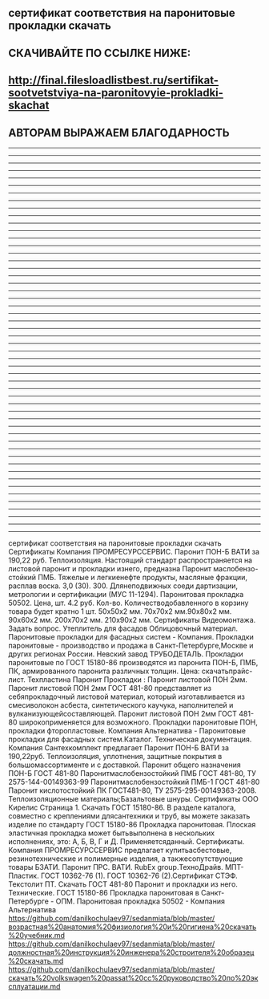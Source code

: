 сертификат соответствия на паронитовые прокладки скачать
--------------------------------------------------
СКАЧИВАЙТЕ ПО ССЫЛКЕ НИЖЕ:
--------------------------------------------------
http://final.filesloadlistbest.ru/sertifikat-sootvetstviya-na-paronitovyie-prokladki-skachat
--------------------------------------------------
АВТОРАМ ВЫРАЖАЕМ БЛАГОДАРНОСТЬ
--------------------------------------------------
--------------------------------------------------
--------------------------------------------------
--------------------------------------------------
--------------------------------------------------
--------------------------------------------------
--------------------------------------------------
--------------------------------------------------
--------------------------------------------------
--------------------------------------------------
--------------------------------------------------
--------------------------------------------------
--------------------------------------------------
--------------------------------------------------
--------------------------------------------------
--------------------------------------------------
--------------------------------------------------
--------------------------------------------------
--------------------------------------------------
--------------------------------------------------
--------------------------------------------------
--------------------------------------------------
--------------------------------------------------
--------------------------------------------------
--------------------------------------------------
--------------------------------------------------
--------------------------------------------------
--------------------------------------------------
--------------------------------------------------
--------------------------------------------------
--------------------------------------------------
--------------------------------------------------
--------------------------------------------------
--------------------------------------------------
--------------------------------------------------
--------------------------------------------------
--------------------------------------------------
--------------------------------------------------
--------------------------------------------------
--------------------------------------------------
--------------------------------------------------
--------------------------------------------------
--------------------------------------------------
--------------------------------------------------
--------------------------------------------------
--------------------------------------------------
--------------------------------------------------
--------------------------------------------------
--------------------------------------------------
--------------------------------------------------
--------------------------------------------------
--------------------------------------------------
--------------------------------------------------
сертификат соответствия на паронитовые прокладки скачать Сертификаты  Компания ПРОМРЕСУРССЕРВИС. Паронит ПОН-Б ВАТИ за 190,22 руб.  Теплоизоляция. Настоящий стандарт распространяется на листовой паронит и прокладки изнего, предназна  Паронит маслобензо- стойкий ПМБ. Тяжелые и легкиенефте продукты, масляные фракции, расплав воска. 3,0 (30). 300. Длянеподвижных соеди  дартизации, метрологии и сертификации (МУС 11-1294). Паронитовая прокладка 50502. Цена, шт. 4.2 руб. Кол-вo. Количестводобавленного в корзину товара будет кратно 1 шт. 50х50х2 мм. 70х70х2 мм.90х80х2 мм. 90х60х2 мм. 200х70х2 мм. 210х90х2 мм. Сертификаты  Видеомонтажа. Задать вопрос. Утеплитель для фасадов Облицовочный материал. Паронитовые прокладки для фасадных систем - Компания. Прокладки паронитовые - производство и продажа в Санкт-Петербурге,Москве и других регионах России. Невский завод ТРУБОДЕТАЛЬ. Прокладки паронитовые по ГОСТ 15180-86 производятся из паронита ПОН-Б, ПМБ, ПК, армированного паронита различных толщин.  Цена: скачатьпрайс-лист. Техпластина Паронит Прокладки : Паронит листовой ПОН 2мм. Паронит листовой ПОН 2мм ГОСТ 481-80 представляет из себяпрокладочный листовой материал, который изготавливается из смесиволокон асбеста, синтетического каучука, наполнителей и вулканизующейсоставляющей. Паронит листовой ПОН 2мм ГОСТ 481-80 широкоприменяется для возможного. Прокладки паронитовые ПОН, прокладки фторопластовые. Компания Альтернатива - Паронитовые прокладки для фасадных систем.Каталог. Техническая документация. Компания Сантехкомплект предлагает Паронит ПОН-Б ВАТИ за 190,22руб. Теплоизоляция, уплотнения, защитные покрытия в большомассортименте и с доставкой. Паронит общего назначения ПОН-Б ГОСТ 481-80  Паронитмаслобензостойкий ПМБ ГОСТ 481-80, ТУ 2575-144-00149363-99  Паронитмаслобензостойкий ПМБ-1 ГОСТ 481-80  Паронит кислотостойкий ПК ГОСТ481-80, ТУ 2575-295-00149363-2008. Теплоизоляционные материалы;Базальтовые шнуры. Сертификаты  ООО Кирелис  Страница 1. Скачать ГОСТ 15180-86. В разделе каталога, совместно с креплениями длясантехники и труб, вы можете заказать изделие по стандарту ГОСТ 15180-86  Прокладка паронитовая. Плоская эластичная прокладка может бытьвыполнена в нескольких исполнениях, это: А, Б, В, Г и Д. Применяетсяданный. Сертификаты. Компания ПРОМРЕСУРССЕРВИС предлагает купитьасбестовые, резинотехнические и полимерные изделия, а такжесопутствующие товары  БЗАТИ. Паронит ПРС. ВАТИ. RubEx group.ТехноДрайв. МПТ-Пластик. ГОСТ 10362-76 (1). ГОСТ 10362-76 (2).Сертификат СТЭФ. Текстолит ПТ.
Скачать ГОСТ 481-80 Паронит и прокладки из него. Технические. ГОСТ 15180-86 Прокладка паронитовая в Санкт-Петербурге - ОПМ. Паронитовая прокладка 50502 - Компания Альтернатива
https://github.com/danilkochulaev97/sedanmiata/blob/master/возрастная%20анатомия%20физиология%20и%20гигиена%20скачать%20учебник.md
https://github.com/danilkochulaev97/sedanmiata/blob/master/должностная%20инструкция%20инженера%20строителя%20образец%20скачать.md
https://github.com/danilkochulaev97/sedanmiata/blob/master/скачать%20volkswagen%20passat%20cc%20руководство%20по%20эксплуатации.md